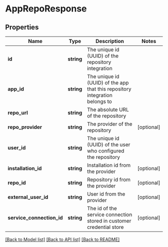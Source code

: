 # AppRepoResponse

## Properties
Name | Type | Description | Notes
------------ | ------------- | ------------- | -------------
**id** | **string** | The unique id (UUID) of the repository integration | 
**app_id** | **string** | The unique id (UUID) of the app that this repository integration belongs to | 
**repo_url** | **string** | The absolute URL of the repository | 
**repo_provider** | **string** | The provider of the repository | [optional] 
**user_id** | **string** | The unique id (UUID) of the user who configured the repository | 
**installation_id** | **string** | Installation id from the provider | [optional] 
**repo_id** | **string** | Repository id from the provider | [optional] 
**external_user_id** | **string** | User id from the provider | [optional] 
**service_connection_id** | **string** | The id of the service connection stored in customer credential store | [optional] 

[[Back to Model list]](../README.md#documentation-for-models) [[Back to API list]](../README.md#documentation-for-api-endpoints) [[Back to README]](../README.md)


